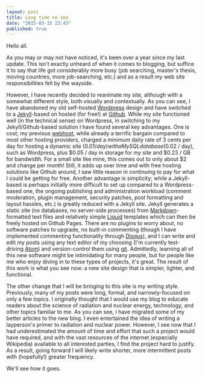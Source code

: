 ```yaml
---
layout: post
title: Long time no see
date: "2015-03-15 23:43"
published: true
---
```


Hello all.

As you may or may not have noticed, it's been over a year since my last update. This isn't exactly unheard of when it comes to blogging, but suffice it to say that life got considerably more busy (job searching, master's thesis, moving countries, more job-searching, etc.) and as a result my web site responsibilities fell by the wayside.

<!--more-->

However, I have recently decided to reanimate my site, although with a somewhat different style, both visually and contextually. As you can see, I have abandoned my old self-hosted [Wordpress](https://wordpress.org/) design and have switched to a [Jekyll](http://jekyllrb.com/)-based on hosted (for free!) at [Github](https://pages.github.com/). While my site functioned well (in the technical sense) on Wordpress, in switching to my Jekyll/Github-based solution I have found several key advantages. One is cost; my previous [webhost](https://www.nearlyfreespeech.net/), while already a terrific bargain compared to most other hosting providers, charged a minimum daily rate of 3 cents per day for hosting a dynamic site ($0.01 / day) with a MySQL database ($0.02 / day), such as Wordpress, plus $0.05 / day in storage for my site and $0.23 / GB for bandwidth. For a small site like mine, this comes out to only about $2 and change per month! Still, it adds up over time and with free hosting solutions like Github around, I saw little reason in continuing to pay for what I could be getting for free. Another advantage is simplicity; while a Jekyll-based is perhaps initially more difficult to set up compared to a Wordpress-based one, the ongoing publishing and administration workload (comment moderation, plugin management, security patches, post formatting and layout hassles, etc.) is greatly reduced with a Jekyll site. Jekyll generates a static site (no databases, no server-side processes) from [Markdown](http://daringfireball.net/projects/markdown/)-formatted text files and relatively simple [Liquid](http://liquidmarkup.org/) templates which can then be freely hosted on Github Pages. There are no plugins to worry about, no software patches to upgrade, no built-in commenting (though I have implemented commenting functionality through [Disqus](https://disqus.com/)), and I can write and edit my posts using any text editor of my choosing (I'm currently test-driving [Atom](https://atom.io/)) and version-control them using [git](http://git-scm.com/). Admittedly, learning all of this new software might be intimidating for many people, but for people like me who enjoy diving in to these types of projects, it's great. The result of this work is what you see now: a new site design that is simpler, lighter, and functional.

The other change that I will be bringing to this site is my writing style. Previously, many of my posts were long, formal, and narrowly-focused on only a few topics. I originally thought that I would use my blog to educate readers about the science of radiation and nuclear energy, technology, and other topics familiar to me. As you can see, I have migrated some of my better articles to the new blog. I even entertained the idea of writing a layperson's primer to radiation and nuclear power. However, I see now that I had underestimated the amount of time and effort that such a project would have required, and with the vast resources of the internet (especially Wikipedia) available to all interested parties, I find the project hard to justify. As a result, going forward I will likely write shorter, more intermittent posts with (hopefully!) greater frequency.

We'll see how it goes.
